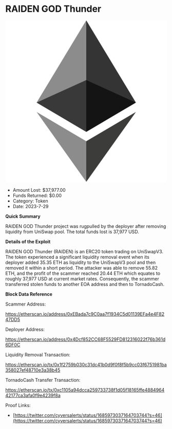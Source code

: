 # RAIDEN GOD Thunder
![RAIDEN GOD Thunder](/rektimages/RAIDEN-GOD-Thunder-Rugpull.png)
- Amount Lost: $37,977.00
- Funds Returned: $0.00
- Category: Token
- Date: 2023-7-29

**Quick Summary**

RAIDEN GOD Thunder project was rugpulled by the deployer after removing liquidity from UniSwap pool. The total funds lost is 37,977 USD.

  


 **Details of the Exploit**

RAIDEN GOD Thunder (RAIDEN) is an ERC20 token trading on UniSwapV3. The token experienced a significant liquidity removal event when its deployer added 35.35 ETH as liquidity to the UniSwapV3 pool and then removed it within a short period. The attacker was able to remove 55.82 ETH, and the profit of the scammer reached 20.44 ETH which equates to roughly 37,977 USD at current market rates. Consequently, the scammer transferred stolen funds to another EOA address and then to TornadoCash.

  


 **Block Data Reference**

Scammer Address:

https://etherscan.io/address/0xEBada7c9C0aa7f1934C5d01139EFa4e4F8247DD5

  


Deployer Address:

https://etherscan.io/address/0x4Dcf852CC68F5529FD812316022f76b361d6DF0C

  


Liquidity Removal Transaction:

https://etherscan.io/tx/0x1f2759b030c31dc41b0d9f0f8f5b9cc03f6751981ba358027ef48710e3a38b45

  


TornadoCash Transfer Transaction:

https://etherscan.io/tx/0xc1105a94dcca259733738f1d05f18165ffe488496442177ca3afa0f9e4239f8a


Proof Links:
- [https://twitter.com/cyversalerts/status/1685973037164703744?s=46](https://twitter.com/cyversalerts/status/1685973037164703744?s=46)


